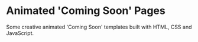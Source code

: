 # Animated 'Coming Soon' Pages
Some creative animated 'Coming Soon' templates built with HTML, CSS and JavaScript.
